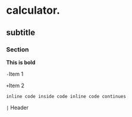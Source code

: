 # calculator.

## subtitle

### Section

**This is bold**

`-`Item 1

`+`Item 2

```inline code inside code inline code continues```

` | ` Header
